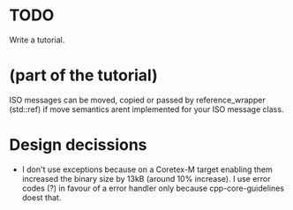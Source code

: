 # TODO
Write a tutorial.

# (part of the tutorial)
ISO messages can be moved, copied or passed by reference_wrapper (std::ref) if move semantics arent implemented for your ISO message class.

# Design decissions
* I don't use exceptions because on a Coretex-M target enabling them increased the binary size by 13kB (around 10% increase). I use error codes (?) in favour of a error handler only because cpp-core-guidelines doest that.

